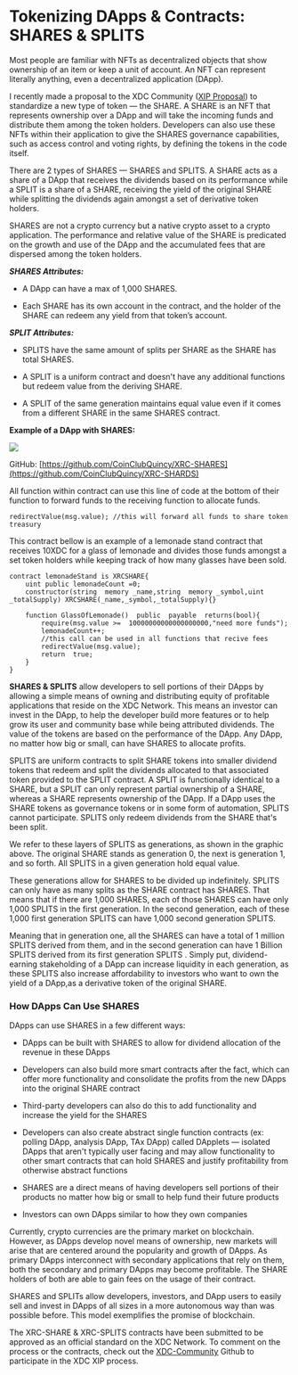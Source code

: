 # **Tokenizing DApps & Contracts: SHARES & SPLITS**

  

Most people are familiar with NFTs as decentralized objects that show ownership of an item or keep a unit of account. An NFT can represent literally anything, even a decentralized application (DApp).

  

I recently made a proposal to the XDC Community ([XIP Proposal](https://github.com/XDC-Community/XIPs.github.io)) to standardize a new type of token — the SHARE. A SHARE is an NFT that represents ownership over a DApp and will take the incoming funds and distribute them among the token holders. Developers can also use these NFTs within their application to give the SHARES governance capabilities, such as access control and voting rights, by defining the tokens in the code itself.

  

There are 2 types of SHARES — SHARES and SPLITS. A SHARE acts as a share of a DApp that receives the dividends based on its performance while a SPLIT is a share of a SHARE, receiving the yield of the original SHARE while splitting the dividends again amongst a set of derivative token holders.

  

SHARES are not a crypto currency but a native crypto asset to a crypto application. The performance and relative value of the SHARE is predicated on the growth and use of the DApp and the accumulated fees that are dispersed among the token holders.

  

**_SHARES Attributes:_**

-   A DApp can have a max of 1,000 SHARES.
    
-   Each SHARE has its own account in the contract, and the holder of the SHARE can redeem any yield from that token’s account.
    

  

_**SPLIT Attributes:**_

-   SPLITS have the same amount of splits per SHARE as the SHARE has total SHARES.
    
-   A SPLIT is a uniform contract and doesn't have any additional functions but redeem value from the deriving SHARE.
    
-   A SPLIT of the same generation maintains equal value even if it comes from a different SHARE in the same SHARES contract.
    

  

**Example of a DApp with SHARES:**

![](https://lh5.googleusercontent.com/VGAhLfodKDyz8KcP-dNBAU9gWEjBnsewnF3C2ZlpdO2TuJ6rzV6iAy95PXsZEvDi_G3rFs8bM2byNLrnJaGO9fDNxVbs2_FWHZLn1_OUf3HuAFLu1an4qOd-EVgnWL0eYMGrDBR67mNN0ApIlfRWXSgIa7U9tp3p8FGvq7Z_co6T2uCUk8EN48HUoQ)

  

GitHub: [https://github.com/CoinClubQuincy/XRC-SHARES](https://github.com/CoinClubQuincy/XRC-SHARDS)

  All function within contract can use this line of code at the bottom of their function to forward funds to the receiving function to allocate funds.
```solidity
redirectValue(msg.value); //this will forward all funds to share token treasury
```
This contract bellow is an example of a lemonade stand contract that receives 10XDC for a glass of lemonade and divides those funds amongst a set token holders while keeping track of how many glasses have been sold.

```solidity
contract lemonadeStand is XRCSHARE{
    uint public lemonadeCount =0;
    constructor(string  memory _name,string  memory _symbol,uint _totalSupply) XRCSHARE(_name,_symbol,_totalSupply){}
    
    function GlassOfLemonade()  public  payable  returns(bool){
        require(msg.value >=  10000000000000000000,"need more funds");
        lemonadeCount++;
        //this call can be used in all functions that recive fees
        redirectValue(msg.value);
        return  true;
    }
}
``` 

**SHARES & SPLITS** allow developers to sell portions of their DApps by allowing a simple means of owning and distributing equity of profitable applications that reside on the XDC Network. This means an investor can invest in the DApp, to help the developer build more features or to help grow its user and community base while being attributed dividends. The value of the tokens are based on the performance of the DApp. Any DApp, no matter how big or small, can have SHARES to allocate profits.

  

SPLITS are uniform contracts to split SHARE tokens into smaller dividend tokens that redeem and split the dividends allocated to that associated token provided to the SPLIT contract. A SPLIT is functionally identical to a SHARE, but a SPLIT can only represent partial ownership of a SHARE, whereas a SHARE represents ownership of the DApp. If a DApp uses the SHARE tokens as governance tokens or in some form of automation, SPLITS cannot participate. SPLITS only redeem dividends from the SHARE that's been split.

  

We refer to these layers of SPLITS as generations, as shown in the graphic above. The original SHARE stands as generation 0, the next is generation 1, and so forth. All SPLITS in a given generation hold equal value.

  

These generations allow for SHARES to be divided up indefinitely. SPLITS can only have as many splits as the SHARE contract has SHARES. That means that if there are 1,000 SHARES, each of those SHARES can have only 1,000 SPLITS in the first generation. In the second generation, each of these 1,000 first generation SPLITS can have 1,000 second generation SPLITS.

  

Meaning that in generation one, all the SHARES can have a total of 1 million SPLITS derived from them, and in the second generation can have 1 Billion SPLITS derived from its first generation SPLITS . Simply put, dividend-earning stakeholding of a DApp can increase liquidity in each generation, as these SPLITS also increase affordability to investors who want to own the yield of a DApp,as a derivative token of the original SHARE.

### How DApps Can Use SHARES

DApps can use SHARES in a few different ways:

  

-   DApps can be built with SHARES to allow for dividend allocation of the revenue in these DApps
    
-   Developers can also build more smart contracts after the fact, which can offer more functionality and consolidate the profits from the new DApps into the original SHARE contract
    
-   Third-party developers can also do this to add functionality and increase the yield for the SHARES
    
-   Developers can also create abstract single function contracts (ex: polling DApp, analysis DApp, TAx DApp) called DApplets — isolated DApps that aren't typically user facing and may allow functionality to other smart contracts that can hold SHARES and justify profitability from otherwise abstract functions
    
-   SHARES are a direct means of having developers sell portions of their products no matter how big or small to help fund their future products
    
-   Investors can own DApps similar to how they own companies
    

  

Currently, crypto currencies are the primary market on blockchain. However, as DApps develop novel means of ownership, new markets will arise that are centered around the popularity and growth of DApps. As primary DApps interconnect with secondary applications that rely on them, both the secondary and primary DApps may become profitable. The SHARE holders of both are able to gain fees on the usage of their contract.

  

SHARES and SPLITs allow developers, investors, and DApp users to easily sell and invest in DApps of all sizes in a more autonomous way than was possible before. This model exemplifies the promise of blockchain.

  

The XRC-SHARE & XRC-SPLITS contracts have been submitted to be approved as an official standard on the XDC Network. To comment on the process or the contracts, check out the [XDC-Community](https://github.com/XDC-Community/XIPs.github.io) Github to participate in the XDC XIP process.
